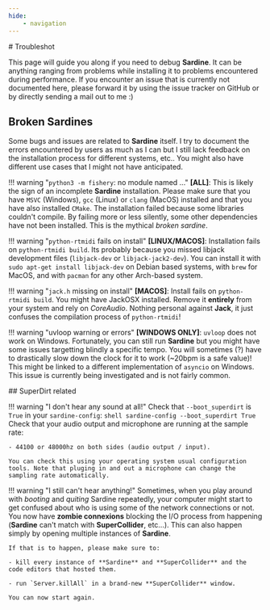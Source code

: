 ```yaml
---
hide:
    - navigation
---
```


# Troubleshot

This page will guide you along if you need to debug **Sardine**. It can be anything ranging from problems while installing it to problems encountered during performance. If you encounter an issue that is currently not documented here, please forward it by using the issue tracker on GitHub or by directly sending a mail out to me :)

## Broken Sardines

Some bugs and issues are related to **Sardine** itself. I try to document the errors encountered by users as much as I can but I still lack feedback on the installation process for different systems, etc.. You might also have different use cases that I might not have anticipated.

!!! warning "`python3 -m fishery`: no module named ..."
    **[ALL]**: This is likely the sign of an incomplete **Sardine** installation. Please make sure that you have `MSVC` (Windows), `gcc` (Linux) or `clang` (MacOS) installed and that you have also installed `CMake`. The installation failed because some libraries couldn't compile. By failing more or less silently, some other dependencies have not been installed. This is the mythical *broken sardine*.

!!! warning "`python-rtmidi` fails on install"
    **[LINUX/MACOS]**: Installation fails on `python-rtmidi build`. Its probably because you missed libjack development files (`libjack-dev` or `libjack-jack2-dev`). You can install it with `sudo apt-get install libjack-dev` on Debian based systems, with `brew` for MacOS, and with `pacman` for any other Arch-based system.

!!! warning "`jack.h` missing on install"
    **[MACOS]**: Install fails on `python-rtmidi build`. You might have JackOSX installed. Remove it **entirely** from your system and rely on *CoreAudio*. Nothing personal against **Jack**, it just confuses the compilation process of `python-rtmidi`!

!!! warning "uvloop warning or errors"
    **[WINDOWS ONLY]**: `uvloop` does not work on Windows. Fortunately, you can still run **Sardine** but you might have some issues targetting blindly a specific tempo. You will sometimes (?) have to drastically slow down the clock for it to work (~20bpm is a safe value)! This might be linked to a different implementation of `asyncio` on Windows. This issue is currently being investigated and is not fairly common.

## SuperDirt related

!!! warning "I don't hear any sound at all!"
    Check that `--boot_superdirt` is `True` in your `sardine-config`: 
    ```shell
    sardine-config --boot_superdirt True
    ```
    Check that your audio output and microphone are running at the sample rate:

    - 44100 or 48000hz on both sides (audio output / input). 
        
    You can check this using your operating system usual configuration tools. Note that pluging in and out a microphone can change the sampling rate automatically.

!!! warning "I still can't hear anything!"
    Sometimes, when you play around with *booting* and *quiting* Sardine repeatedly, your computer might start to get confused about who is using some of the network connections or not. You now have **zombie connexions** blocking the I/O process from happening (**Sardine** can't match with **SuperCollider**, etc...). This can also happen simply by opening multiple instances of **Sardine**.

    If that is to happen, please make sure to:

    - kill every instance of **Sardine** and **SuperCollider** and the code editors that hosted them.

    - run `Server.killAll` in a brand-new **SuperCollider** window.

    You can now start again.
